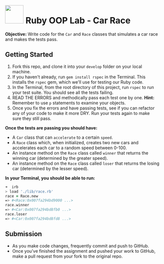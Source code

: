 # <img src="https://cloud.githubusercontent.com/assets/7833470/10899314/63829980-8188-11e5-8cdd-4ded5bcb6e36.png" height="60"> Ruby OOP Lab - Car Race

**Objective:** Write code for the `Car` and `Race` classes that simulates a car race and makes the tests pass.

## Getting Started

1. Fork this repo, and clone it into your `develop` folder on your local machine.
2. If you haven't already, run `gem install rspec` in the Terminal. This installs the `rspec` gem, which we'll use for testing our Ruby code.
3. In the Terminal, from the root directory of this project, run `rspec` to run your test suite. You should see all the tests failing.
4. READ THE ERRORS and methodically pass each test one by one. **Hint:** Remember to use `p` statements to examine your objects.
5. Once you fix the errors and have passing tests, see if you can refactor any of your code to make it more DRY. Run your tests again to make sure they still pass.

**Once the tests are passing you should have:**

* A `Car` class that can `accelerate` to a certain `speed`.
* A `Race` class which, when initialized, creates two new cars and accelerates each car to a random speed between 0-100.
* An instance method on the `Race` class called `winner` that returns the winning car (determined by the greater speed).
* An instance method on the `Race` class called `loser` that returns the losing car (determined by the lesser speed).

**In your Terminal, you should be able to run:**

```zsh
➜  irb
> load './lib/race.rb'
race = Race.new
=> #<Race:0x007fa294bd9000 ...>
race.winner
=> #<Car:0x007fa294bd8fb0 ...>
race.loser
=> #<Car:0x007fa294bd8fd8 ...>
```

## Submission

* As you make code changes, frequently commit and push to GitHub.
* Once you've finished the assignment and pushed your work to GitHub, make a pull request from your fork to the original repo.
